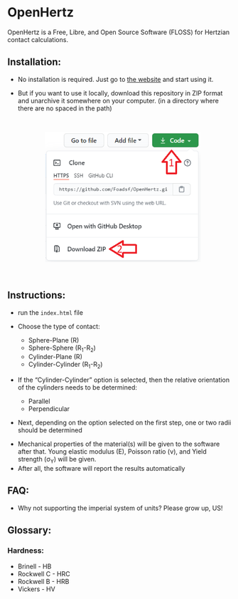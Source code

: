 # OpenHertz
OpenHertz is a Free, Libre, and Open Source Software (FLOSS) for Hertzian contact calculations.

## Installation:

- No installation is required. Just go to [the website](https://foadsf.github.io/OpenHertz/) and start using it. 

- But if you want to use it locally, download this repository in ZIP format and unarchive it somewhere on your computer. (in a directory where there are no spaced in the path)

<!-- ![Download the zip](pics/download.png) -->
<pre>
<p align="center">
  <img src="pics/download.png" width="350" title="Download the zip">
</p>
</pre>

## Instructions:

- run the `index.html` file
- Choose the type of contact:

    * Sphere-Plane (R)
    * Sphere-Sphere (R<sub>1</sub>-R<sub>2</sub>)
    * Cylinder-Plane (R)
    * Cylinder-Cylinder (R<sub>1</sub>-R<sub>2</sub>)

- If the “Cylinder-Cylinder” option is selected, then the relative orientation of the cylinders needs to be determined:
    * Parallel
    * Perpendicular
    <!-- * Angled (α) -->

- Next, depending on the option selected on the first step, one or two radii should be determined
<!-- - If the two sides of the contact are different materials or the same will be determined next. -->
- Mechanical properties of the material(s) will be given to the software after that. Young elastic modulus (E), Poisson ratio (ν), and Yield strength (σ<sub>Y</sub>) will be given.
- After all, the software will report the results automatically

## FAQ:

- Why not supporting the imperial system of units? Please grow up, US!
<!-- - Why not have a graphical user interface (GUI)? Who knows, maybe in the future it will be added -->
<!-- - Why writing a software in PowerShell? It seems like the only scripting language included in all the Windows corporate machines that the potential audience of this software use. -->

## Glossary:

### Hardness:

- Brinell - HB	
- Rockwell C - HRC
- Rockwell B - HRB
- Vickers - HV